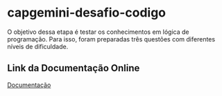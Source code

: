 # capgemini-desafio-codigo
O objetivo dessa etapa é testar os conhecimentos em lógica de programação. Para isso, foram preparadas três questões com diferentes níveis de dificuldade.

## Link da Documentação Online
[Documentação](https://randelsouza.github.io/capgemini-desafio-codigo/doc/allclasses.html)


